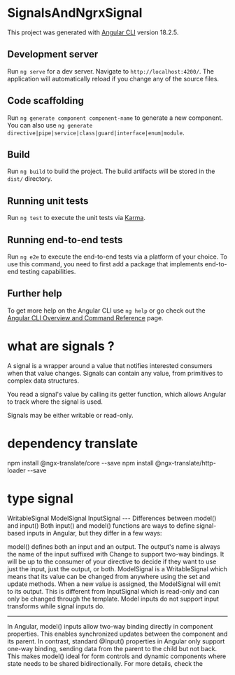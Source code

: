 # SignalsAndNgrxSignal

This project was generated with [Angular CLI](https://github.com/angular/angular-cli) version 18.2.5.

## Development server

Run `ng serve` for a dev server. Navigate to `http://localhost:4200/`. The application will automatically reload if you change any of the source files.

## Code scaffolding

Run `ng generate component component-name` to generate a new component. You can also use `ng generate directive|pipe|service|class|guard|interface|enum|module`.

## Build

Run `ng build` to build the project. The build artifacts will be stored in the `dist/` directory.

## Running unit tests

Run `ng test` to execute the unit tests via [Karma](https://karma-runner.github.io).

## Running end-to-end tests

Run `ng e2e` to execute the end-to-end tests via a platform of your choice. To use this command, you need to first add a package that implements end-to-end testing capabilities.

## Further help

To get more help on the Angular CLI use `ng help` or go check out the [Angular CLI Overview and Command Reference](https://angular.dev/tools/cli) page.

# what are signals ?
  A signal is a wrapper around a value that notifies interested consumers when that value changes. Signals can contain any value, from primitives to complex data structures.

  You read a signal's value by calling its getter function, which allows Angular to track where the signal is used.

  Signals may be either writable or read-only.


# dependency translate
  npm install @ngx-translate/core --save
  npm install @ngx-translate/http-loader --save

# type signal
  WritableSignal
  ModelSignal
  InputSignal
--- Differences between model() and input()
Both input() and model() functions are ways to define signal-based inputs in Angular, but they differ in a few ways:

model() defines both an input and an output. The output's name is always the name of the input suffixed with Change to support two-way bindings. It will be up to the consumer of your directive to decide if they want to use just the input, just the output, or both.
ModelSignal is a WritableSignal which means that its value can be changed from anywhere using the set and update methods. When a new value is assigned, the ModelSignal will emit to its output. This is different from InputSignal which is read-only and can only be changed through the template.
Model inputs do not support input transforms while signal inputs do.


-----------------------


In Angular, model() inputs allow two-way binding directly in component properties. This enables synchronized updates between the component and its parent. In contrast, standard @Input() properties in Angular only support one-way binding, sending data from the parent to the child but not back. This makes model() ideal for form controls and dynamic components where state needs to be shared bidirectionally. For more details, check the
